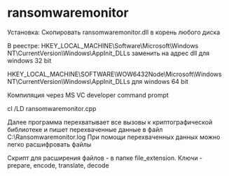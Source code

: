 # ransomwaremonitor
Установка:
Скопировать ransomwaremonitor.dll в корень любого диска

В реестре: HKEY_LOCAL_MACHINE\Software\Microsoft\Windows NT\CurrentVersion\Windows\AppInit_DLLs заменить на адрес dll для windows 32 bit

HKEY_LOCAL_MACHINE\SOFTWARE\WOW6432Node\Microsoft\Windows NT\CurrentVersion\Windows\AppInit_DLLs для windows 64 bit

Компиляция через MS VC developer command prompt

cl /LD ransomwaremonitor.cpp

Далее программа перехватывает все вызовы к криптографической библиотеке и пишет перехваченные данные в файл C:\Ransomwaremonitor.log
При помощи перехваченных данных можно легко расшифровать файлы

Скрипт для расширения файлов - в папке file_extension. Ключи - prepare, encode, translate, decode
